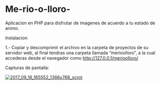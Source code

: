 # Me-rio-o-lloro-
Aplicacion en PHP para disfrutar de imagenes de acuerdo a tu estado de animo.

Instalacion

1.- Copiar y descomprimir el archivo en la carpeta de proyectos de su servidor web,
al final tendras una carpeta llamada “merioolloro”, a la cual accederas desde el navegador
como http://127.0.0.1/merioolloro/

Capturas de pantalla: 

<a href="https://ibb.co/kmWmZQ"><img src="https://preview.ibb.co/nqyB15/2017_09_16_165552_1366x768_scrot.png" alt="2017_09_16_165552_1366x768_scrot" border="0"></a>
